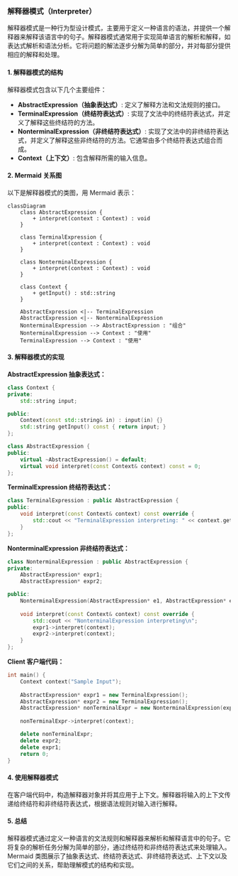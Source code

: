 ### 解释器模式（Interpreter）

解释器模式是一种行为型设计模式，主要用于定义一种语言的语法，并提供一个解释器来解释该语言中的句子。解释器模式通常用于实现简单语言的解析和解释，如表达式解析和语法分析。它将问题的解法逐步分解为简单的部分，并对每部分提供相应的解释和处理。

#### 1. 解释器模式的结构
解释器模式包含以下几个主要组件：
- **AbstractExpression（抽象表达式）**: 定义了解释方法和文法规则的接口。
- **TerminalExpression（终结符表达式）**: 实现了文法中的终结符表达式，并定义了解释这些终结符的方法。
- **NonterminalExpression（非终结符表达式）**: 实现了文法中的非终结符表达式，并定义了解释这些非终结符的方法。它通常由多个终结符表达式组合而成。
- **Context（上下文）**: 包含解释所需的输入信息。

#### 2. Mermaid 关系图
以下是解释器模式的类图，用 Mermaid 表示：

```mermaid
classDiagram
    class AbstractExpression {
        + interpret(context : Context) : void
    }

    class TerminalExpression {
        + interpret(context : Context) : void
    }

    class NonterminalExpression {
        + interpret(context : Context) : void
    }

    class Context {
        + getInput() : std::string
    }

    AbstractExpression <|-- TerminalExpression
    AbstractExpression <|-- NonterminalExpression
    NonterminalExpression --> AbstractExpression : "组合"
    NonterminalExpression --> Context : "使用"
    TerminalExpression --> Context : "使用"
```

#### 3. 解释器模式的实现

**AbstractExpression 抽象表达式：**
```cpp
class Context {
private:
    std::string input;

public:
    Context(const std::string& in) : input(in) {}
    std::string getInput() const { return input; }
};

class AbstractExpression {
public:
    virtual ~AbstractExpression() = default;
    virtual void interpret(const Context& context) const = 0;
};
```

**TerminalExpression 终结符表达式：**
```cpp
class TerminalExpression : public AbstractExpression {
public:
    void interpret(const Context& context) const override {
        std::cout << "TerminalExpression interpreting: " << context.getInput() << "\n";
    }
};
```

**NonterminalExpression 非终结符表达式：**
```cpp
class NonterminalExpression : public AbstractExpression {
private:
    AbstractExpression* expr1;
    AbstractExpression* expr2;

public:
    NonterminalExpression(AbstractExpression* e1, AbstractExpression* e2) : expr1(e1), expr2(e2) {}
    
    void interpret(const Context& context) const override {
        std::cout << "NonterminalExpression interpreting\n";
        expr1->interpret(context);
        expr2->interpret(context);
    }
};
```

**Client 客户端代码：**
```cpp
int main() {
    Context context("Sample Input");
    
    AbstractExpression* expr1 = new TerminalExpression();
    AbstractExpression* expr2 = new TerminalExpression();
    AbstractExpression* nonTerminalExpr = new NonterminalExpression(expr1, expr2);
    
    nonTerminalExpr->interpret(context);

    delete nonTerminalExpr;
    delete expr2;
    delete expr1;
    return 0;
}
```

#### 4. 使用解释器模式
在客户端代码中，构造解释器对象并将其应用于上下文。解释器将输入的上下文传递给终结符和非终结符表达式，根据语法规则对输入进行解释。

#### 5. 总结
解释器模式通过定义一种语言的文法规则和解释器来解析和解释语言中的句子。它将复杂的解析任务分解为简单的部分，通过终结符和非终结符表达式来处理输入。Mermaid 类图展示了抽象表达式、终结符表达式、非终结符表达式、上下文以及它们之间的关系，帮助理解模式的结构和实现。